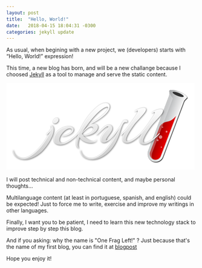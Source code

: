 ```yaml
---
layout: post
title:  "Hello, World!"
date:   2018-04-15 18:04:31 -0300
categories: jekyll update
---
```

As usual, when begining with a new project, we (developers) starts with “Hello, World!” expression!

This time, a new blog has born, and will be a new challange because I choosed [Jekyll][jekyll-site] as a tool to manage and serve the static content.

![Jekyll Logo](/assets/img/logo-jekyll.png)

I will post technical and non-technical content, and maybe personal thoughts...

Multilanguage content (at least in portuguese, spanish, and english) could be expected! Just to force me to write, exercise and improve my writings in other languages.

Finally, I want you to be patient, I need to learn this new technology stack to improve step by step this blog.

And if you asking: why the name is "One Frag Left!" ?
Just because that's the name of my first blog, you can find it at [blogpost][jfunez-blogspot]

Hope you enjoy it!

[jekyll-site]: https://jekyllrb.com/
[jfunez-blogspot]: http://jfunez.blogspot.com/
